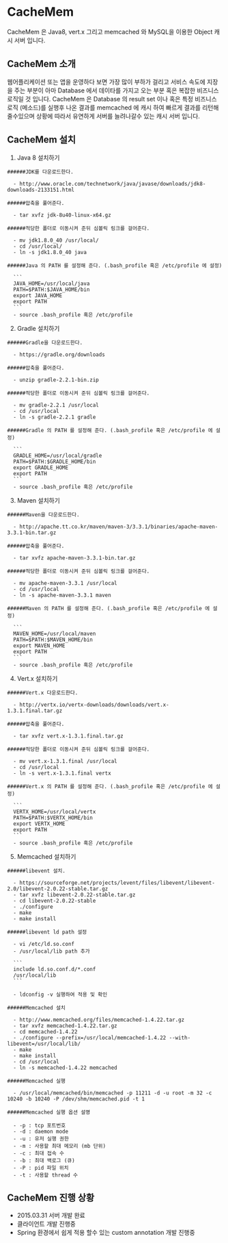 # CacheMem
CacheMem 은 Java8, vert.x 그리고 memcached 와 MySQL을 이용한 Object 캐시 서버 입니다.

## CacheMem 소개
웹어플리케이션 또는 앱을 운영하다 보면 가장 많이 부하가 걸리고 서비스 속도에 지장을 주는 부분이 
아마 Database 에서 데이타를 가지고 오는 부분 혹은 복잡한 비즈니스 로직일 것 입니다.
CacheMem 은 Database 의 result set 이나 혹은 특정 비즈니스 로직 (메소드)를 실행후 나온 결과를 
memcached 에 캐시 하여 빠르게 결과를 리턴해 줄수있으며 상황에 따라서 유연하게 서버를 늘려나갈수 
있는 캐시 서버 입니다.

## CacheMem 설치
  1. Java 8 설치하기
  
    ######JDK를 다운로드한다.
  
      - http://www.oracle.com/technetwork/java/javase/downloads/jdk8-downloads-2133151.html
  
    ######압축을 풀어준다.
   
      - tar xvfz jdk-8u40-linux-x64.gz
      
    ######적당한 폴더로 이동시켜 준뒤 심볼릭 링크를 걸어준다.
   
      - mv jdk1.8.0_40 /usr/local/
      - cd /usr/local/
      - ln -s jdk1.8.0_40 java
      
    ######Java 의 PATH 를 설정해 준다. (.bash_profile 혹은 /etc/profile 에 설정)
   
      ```
      JAVA_HOME=/usr/local/java
      PATH=$PATH:$JAVA_HOME/bin
      export JAVA_HOME
      export PATH
      ```
      - source .bash_profile 혹은 /etc/profile

  2. Gradle 설치하기
  
    ######Gradle을 다운로드한다.

      - https://gradle.org/downloads

    ######압축을 풀어준다.
    
      - unzip gradle-2.2.1-bin.zip
      
    ######적당한 폴더로 이동시켜 준뒤 심볼릭 링크를 걸어준다.
    
      - mv gradle-2.2.1 /usr/local
      - cd /usr/local
      - ln -s gradle-2.2.1 gradle
      
    ######Gradle 의 PATH 를 설정해 준다. (.bash_profile 혹은 /etc/profile 에 설정)
      
      ```
      GRADLE_HOME=/usr/local/gradle
      PATH=$PATH:$GRADLE_HOME/bin
      export GRADLE_HOME
      export PATH
      ```
      - source .bash_profile 혹은 /etc/profile
      
  3. Maven 설치하기
  
    ######Maven을 다운로드한다.
  
      - http://apache.tt.co.kr/maven/maven-3/3.3.1/binaries/apache-maven-3.3.1-bin.tar.gz
    
    ######압축을 풀어준다.

      - tar xvfz apache-maven-3.3.1-bin.tar.gz
    
    ######적당한 폴더로 이동시켜 준뒤 심볼릭 링크를 걸어준다.
    
      - mv apache-maven-3.3.1 /usr/local
      - cd /usr/local
      - ln -s apache-maven-3.3.1 maven
      
    ######Maven 의 PATH 를 설정해 준다. (.bash_profile 혹은 /etc/profile 에 설정)
      
      ```
      MAVEN_HOME=/usr/local/maven
      PATH=$PATH:$MAVEN_HOME/bin
      export MAVEN_HOME
      export PATH
      ```
      - source .bash_profile 혹은 /etc/profile
      
  4. Vert.x 설치하기
    
    ######Vert.x 다운로드한다.
  
      - http://vertx.io/vertx-downloads/downloads/vert.x-1.3.1.final.tar.gz
    
    ######압축을 풀어준다.

      - tar xvfz vert.x-1.3.1.final.tar.gz
      
    ######적당한 폴더로 이동시켜 준뒤 심볼릭 링크를 걸어준다.
    
      - mv vert.x-1.3.1.final /usr/local
      - cd /usr/local
      - ln -s vert.x-1.3.1.final vertx
      
    ######Vert.x 의 PATH 를 설정해 준다. (.bash_profile 혹은 /etc/profile 에 설정)
      
      ```
      VERTX_HOME=/usr/local/vertx
      PATH=$PATH:$VERTX_HOME/bin
      export VERTX_HOME
      export PATH
      ```
      - source .bash_profile 혹은 /etc/profile
      
  5. Memcached 설치하기 
    
    ######libevent 설치.

      - https://sourceforge.net/projects/levent/files/libevent/libevent-2.0/libevent-2.0.22-stable.tar.gz
      - tar xvfz libevent-2.0.22-stable.tar.gz
      - cd libevent-2.0.22-stable
      - ./configure
      - make
      - make install
      
    ######libevent ld path 설정 
    
      - vi /etc/ld.so.conf
      - /usr/local/lib path 추가 
      
      ```
      include ld.so.conf.d/*.conf
      /usr/local/lib
      ```
      
      - ldconfig -v 실행하여 적용 및 확인
    
    ######Memcached 설치 
      
      - http://www.memcached.org/files/memcached-1.4.22.tar.gz
      - tar xvfz memcached-1.4.22.tar.gz
      - cd memcached-1.4.22
      - ./configure --prefix=/usr/local/memcached-1.4.22 --with-libevent=/usr/local/lib/
      - make 
      - make install
      - cd /usr/local
      - ln -s memcached-1.4.22 memcached
      
    ######Memcached 실행 
    
      - /usr/local/memcached/bin/memcached -p 11211 -d -u root -m 32 -c 10240 -b 10240 -P /dev/shm/memcached.pid -t 1
      
    ######Memcached 실행 옵션 설명 
    
      - -p : tcp 포트번호
      - -d : daemon mode  
      - -u : 유저 실행 권한 
      - -m : 사용할 최대 메모리 (mb 단위)
      - -c : 최대 접속 수
      - -b : 최대 백로그 (큐)
      - -P : pid 파일 위치 
      - -t : 사용할 thread 수 
      



## CacheMem 진행 상황 
* 2015.03.31 서버 개발 완료 
* 클라이언트 개발 진행중
* Spring 환경에서 쉽게 적용 할수 있는 custom annotation 개발 진행중
